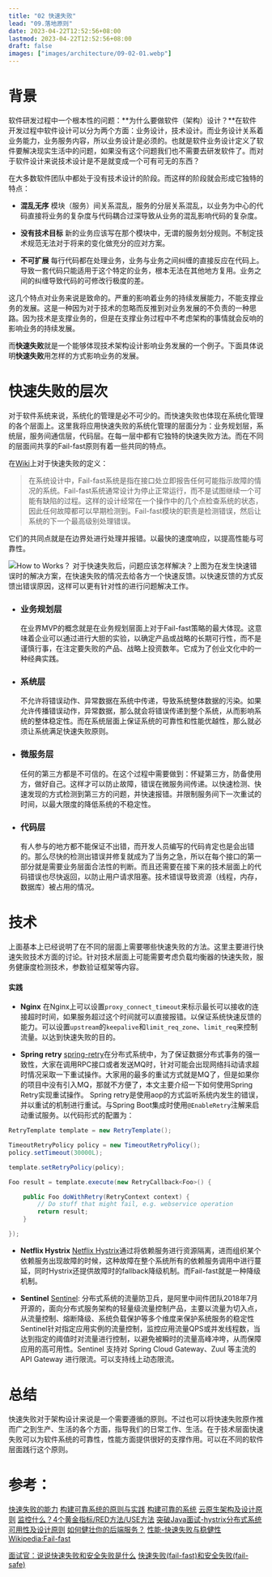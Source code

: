 ```yaml
---
title: "02 快速失败"
lead: "09.落地原则"
date: 2023-04-22T12:52:56+08:00
lastmod: 2023-04-22T12:52:56+08:00
draft: false
images: ["images/architecture/09-02-01.webp"]
---
```


# 背景

软件研发过程中一个根本性的问题：**为什么要做软件（架构）设计？**在软件开发过程中软件设计可以分为两个方面：业务设计，技术设计。而业务设计关系着业务能力，业务服务内容，所以业务设计是必须的。也就是软件业务设计定义了软件要解决现实生活中的问题，如果没有这个问题我们也不需要去研发软件了。而对于软件设计来说技术设计是不是就变成一个可有可无的东西？

在大多数软件团队中都处于没有技术设计的阶段。而这样的阶段就会形成它独特的特点：
- **混乱无序**
模块（服务）间关系混乱，服务的分层关系混乱，以业务为中心的代码直接将业务的复杂度与代码耦合过深导致从业务的混乱影响代码的复杂度。

- **没有技术目标**
新的业务应该写在那个模块中，无谓的服务划分规则。不制定技术规范无法对于将来的变化做充分的应对方案。

- **不可扩展**
每行代码都在处理业务，业务与业务之间纠缠的直接反应在代码上。导致一套代码只能适用于这个特定的业务，根本无法在其他地方复用。业务之间的纠缠导致代码的可修改行极度的差。

这几个特点对业务来说是致命的。严重的影响着业务的持续发展能力，不能支撑业务的发展。这是一种因为对于技术的忽略而反推到对业务发展的不负责的一种思路。因为技术是支撑业务的，但是在支撑业务过程中不考虑架构的事情就会反响的影响业务的持续发展。

而**快速失败**就是一个能够体现技术架构设计影响业务发展的一个例子。下面具体说明**快速失败**用怎样的方式影响业务的发展。

# 快速失败的层次

对于软件系统来说，系统化的管理是必不可少的。而快速失败也体现在系统化管理的各个层面上。这里我将应用快速失败的系统化管理的层面分为：业务规划层，系统层，服务间通信层，代码层。在每一层中都有它独特的快速失败方法。而在不同的层面间共享的Fail-fast原则有着一些共同的特点。

在[Wiki](https://en.wikipedia.org/wiki/Fail-fast)上对于快速失败的定义：
 >在系统设计中，Fail-fast系统是指在接口处立即报告任何可能指示故障的情况的系统。Fail-fast系统通常设计为停止正常运行，而不是试图继续一个可能有缺陷的过程。这样的设计经常在一个操作中的几个点检查系统的状态，因此任何故障都可以早期检测到。Fail-fast模块的职责是检测错误，然后让系统的下一个最高级别处理错误。

它们的共同点就是在边界处进行处理并报错。以最快的速度响应，以提高性能与可靠性。

![How to Works？](images/architecture/09-02-01.webp)
对于快速失败后，问题应该怎样解决？上图为在发生快速错误时的解决方案，在快速失败的情况去给各方一个快速反馈。以快速反馈的方式反馈出错误原因，这样可以更有针对性的进行问题解决工作。

- ### 业务规划层
  在业界MVP的概念就是在业务规划层面上对于Fail-fast策略的最大体现。这意味着企业可以通过进行大胆的实验，以确定产品或战略的长期可行性，而不是谨慎行事，在注定要失败的产品、战略上投资数年。它成为了创业文化中的一种经典实践。

- ### 系统层
  不允许将错误动作、异常数据在系统中传递，导致系统整体数据的污染。如果允许传播错误动作，异常数据，那么就会将错误传递到整个系统，从而影响系统的整体稳定性。而在系统层面上保证系统的可靠性和性能优越性，那么就必须让系统满足快速失败原则。

- ### 微服务层
  任何的第三方都是不可信的。在这个过程中需要做到：怀疑第三方，防备使用方，做好自己。这样才可以防止故障，错误在微服务间传递。以快速检测、快速发现的方式检测到第三方的问题，并快速报错。并限制服务间下一次重试的时间，以最大限度的降低系统的不稳定性。

- ### 代码层
  有人参与的地方都不能保证不出错，而开发人员编写的代码肯定也是会出错的。那么尽快的检测出错误并修复就成为了当务之急，所以在每个接口的第一部分就是需要业务层面合法性的判断。而且还需要在接下来的技术层面上的代码错误也尽快返回，以防止用户请求阻塞。技术错误导致资源（线程，内存，数据库）被占用的情况。

# 技术

上面基本上已经说明了在不同的层面上需要哪些快速失败的方法。这里主要进行快速失败技术方面的讨论。针对技术层面上可能需要考虑负载均衡器的快速失败，服务健康度检测技术，参数验证框架等内容。

#### 实践
- **Nginx**
  在Nginx上可以设置```proxy_connect_timeout```来标示最长可以接收的连接超时时间，如果服务超过这个时间就可以直接报错。以保证系统快速反馈的能力。可以设置```upstream```的```keepalive```和```limit_req_zone```、```limit_req```来控制流量。以达到快速失败的目的。

- **Spring retry**
[spring-retry](https://github.com/spring-projects/spring-retry)在分布式系统中，为了保证数据分布式事务的强一致性，大家在调用RPC接口或者发送MQ时，针对可能会出现网络抖动请求超时情况采取一下重试操作。大家用的最多的重试方式就是MQ了，但是如果你的项目中没有引入MQ，那就不方便了，本文主要介绍一下如何使用Spring Retry实现重试操作。
 Spring retry是使用aop的方式监听系统内发生的错误，并以重试的机制进行重试。与Spring Boot集成时使用```@EnableRetry```注解来启动重试服务。以代码形式的配置为：
```java
RetryTemplate template = new RetryTemplate();

TimeoutRetryPolicy policy = new TimeoutRetryPolicy();
policy.setTimeout(30000L);

template.setRetryPolicy(policy);

Foo result = template.execute(new RetryCallback<Foo>() {

    public Foo doWithRetry(RetryContext context) {
        // Do stuff that might fail, e.g. webservice operation
        return result;
    }

});
```

- **Netflix Hystrix**
[Netflix Hystrix](https://github.com/Netflix/Hystrix)通过将依赖服务进行资源隔离，进而组织某个依赖服务出现故障的时候，这种故障在整个系统所有的依赖服务调用中进行蔓延，同时Hystrix还提供故障时的fallback降级机制。而Fail-fast就是一种降级机制。

- **Sentinel**
[Sentinel](https://github.com/alibaba/Sentinel/): 分布式系统的流量防卫兵，是阿里中间件团队2018年7月开源的，面向分布式服务架构的轻量级流量控制产品，主要以流量为切入点，从流量控制、熔断降级、系统负载保护等多个维度来保护系统服务的稳定性
Sentinel针对指定应用实例的流量控制，监控应用流量QPS或并发线程数，当达到指定的阈值时对流量进行控制，以避免被瞬时的流量高峰冲垮，从而保障应用的高可用性。Sentinel 支持对 Spring Cloud Gateway、Zuul 等主流的 API Gateway 进行限流。可以支持线上动态限流。 

# 总结

快速失败对于架构设计来说是一个需要遵循的原则。不过也可以将快速失败原作推而广之到生产、生活的各个方面，指导我们的日常工作、生活。在于技术层面快速失败可以为软件系统的可靠性，性能方面提供很好的支撑作用。可以在不同的软件层面践行这个原则。

# 参考：
[快速失败的能力](https://zhuanlan.zhihu.com/p/26646783)
[构建可靠系统的原则与实践](https://yq.aliyun.com/articles/699639)
[构建可靠的系统](http://minotaursu.com/2016/05/25/%E6%9E%84%E5%BB%BA%E5%8F%AF%E9%9D%A0%E7%9A%84%E7%B3%BB%E7%BB%9F/)
[云原生架构及设计原则](http://blog.itpub.net/31558019/viewspace-2285476/)
[监控什么？4个黄金指标/RED方法/USE方法](http://ylzheng.com/2018/02/02/monitor-best-praticase4-golden-signals/)
[突破Java面试-hystrix分布式系统可用性及设计原则](https://blog.nowcoder.net/n/6236e0203bec4deb8b6772968e9b712b)
[如何健壮你的后端服务？](https://zyl.me/blog/113)
[性能-快速失败与稳健性](https://bugjia.net/200221/308263.html)
[Wikipedia:Fail-fast](https://en.wikipedia.org/wiki/Fail-fast)

[面试官：说说快速失败和安全失败是什么](https://juejin.im/post/5be62527f265da617369cdc8)
[快速失败(fail-fast)和安全失败(fail-safe)](https://blog.csdn.net/qq_31780525/article/details/77431970)
